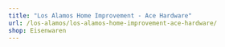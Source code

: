 ```yaml
---
title: "Los Alamos Home Improvement - Ace Hardware"
url: /los-alamos/los-alamos-home-improvement-ace-hardware/
shop: Eisenwaren
---
```

